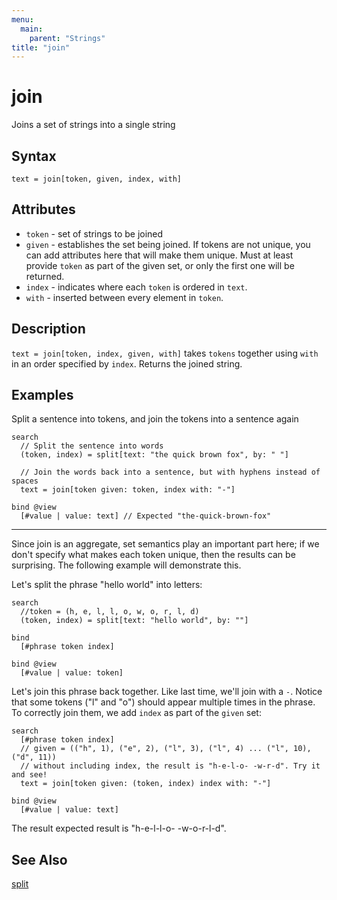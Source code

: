 ```yaml
---
menu:
  main:
    parent: "Strings"
title: "join"
---
```


# join

Joins a set of strings into a single string 

## Syntax

```eve
text = join[token, given, index, with]
```

## Attributes

- `token` - set of strings to be joined
- `given` - establishes the set being joined. If tokens are not unique, you can add attributes here that will make them unique. Must at least provide `token` as part of the given set, or only the first one will be returned.
- `index` - indicates where each `token` is ordered in `text`.
- `with` - inserted between every element in `token`.

## Description

`text = join[token, index, given, with]` takes `tokens` together using `with` in an order specified by `index`. Returns the joined string.

## Examples

Split a sentence into tokens, and join the tokens into a sentence again

```eve
search
  // Split the sentence into words
  (token, index) = split[text: "the quick brown fox", by: " "]

  // Join the words back into a sentence, but with hyphens instead of spaces
  text = join[token given: token, index with: "-"]

bind @view
  [#value | value: text] // Expected "the-quick-brown-fox"
```

---

Since join is an aggregate, set semantics play an important part here; if we don't specify what makes each token unique, then the results can be surprising. The following example will demonstrate this.

Let's split the phrase "hello world" into letters:

```eve
search
  //token = (h, e, l, l, o, w, o, r, l, d)
  (token, index) = split[text: "hello world", by: ""]

bind
  [#phrase token index]

bind @view
  [#value | value: token]
```

Let's join this phrase back together. Like last time, we'll join with a `-`. Notice that some tokens ("l" and "o") should appear multiple times in the phrase. To correctly join them, we add `index` as part of the `given` set:

```eve
search
  [#phrase token index]
  // given = (("h", 1), ("e", 2), ("l", 3), ("l", 4) ... ("l", 10), ("d", 11)) 
  // without including index, the result is "h-e-l-o- -w-r-d". Try it and see!
  text = join[token given: (token, index) index with: "-"]

bind @view
  [#value | value: text]
```

The result expected result is "h-e-l-l-o- -w-o-r-l-d".

## See Also

[split](../split)
